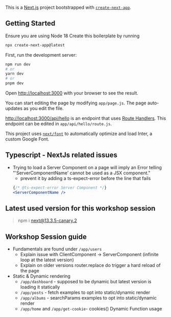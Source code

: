 This is a [Next.js](https://nextjs.org/) project bootstrapped with [`create-next-app`](https://github.com/vercel/next.js/tree/canary/packages/create-next-app).

## Getting Started
Ensure you are using Node 18
Create this boilerplate by running
```bash
npx create-next-app@latest  
```


First, run the development server:

```bash
npm run dev
# or
yarn dev
# or
pnpm dev
```

Open [http://localhost:3000](http://localhost:3000) with your browser to see the result.

You can start editing the page by modifying `app/page.js`. The page auto-updates as you edit the file.

[http://localhost:3000/api/hello](http://localhost:3000/api/hello) is an endpoint that uses [Route Handlers](https://beta.nextjs.org/docs/routing/route-handlers). This endpoint can be edited in `app/api/hello/route.js`.

This project uses [`next/font`](https://nextjs.org/docs/basic-features/font-optimization) to automatically optimize and load Inter, a custom Google Font.
  

## Typescript - NextJs related issues
- Trying to load a Server Component on a page will imply an Error telling "'ServerComponentName' cannot be used as a JSX component."
  - prevent it by adding a ts-expect-error before the line that fails
   ```jsx 
   {/* @ts-expect-error Server Component */}
   <ServerComponentName />
   ```
## Latest used version for this workshop session
> npm i next@13.3.5-canary.2 

## Workshop Session guide
- Fundamentals are found under `/app/users`
  - Explain issue with ClientComponent -> ServerComponent (infinite loop at the latest version)
  - Explain on older versions router.replace do trigger a hard reload of the page
- Static & Dynamic rendering
  - `/app/dashboard` - supposed to be dynamic but latest version is loading it statically
  - `/app/posts` - fetch examples to opt into static/dynamic render
  - `/app/albums` - searchParams examples to opt into static/dynamic render
  - `/app/home` and `/app/get-cookie`- cookies() Dynamic Function usage